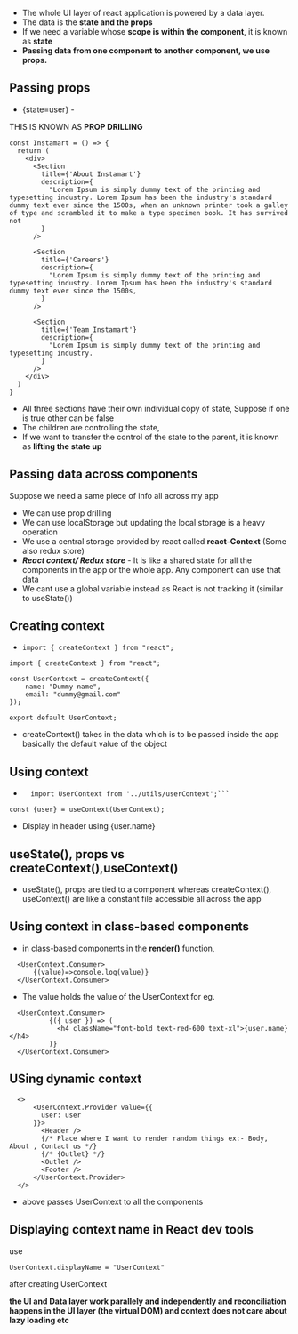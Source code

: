 - The whole UI layer of react application is powered by a data layer.
- The data is the **state and the props**
- If we need a variable whose **scope is within the component**, it is known as **state**
- **Passing data from one component to another component, we use props.**

## Passing props
- <AppLayout/>
    {state=user}
        <Body user={user} />
          - <RestaurantCard user={user}/>

THIS IS KNOWN AS **PROP DRILLING**

```
const Instamart = () => {
  return (
    <div>
      <Section
        title={'About Instamart'}
        description={
          "Lorem Ipsum is simply dummy text of the printing and typesetting industry. Lorem Ipsum has been the industry's standard dummy text ever since the 1500s, when an unknown printer took a galley of type and scrambled it to make a type specimen book. It has survived not
        }
      />

      <Section
        title={'Careers'}
        description={
          "Lorem Ipsum is simply dummy text of the printing and typesetting industry. Lorem Ipsum has been the industry's standard dummy text ever since the 1500s, 
        }
      />

      <Section
        title={'Team Instamart'}
        description={
          "Lorem Ipsum is simply dummy text of the printing and typesetting industry. 
        }
      />
    </div>
  )
}
```
- All three sections have their own individual copy of state,
Suppose if one is true other can be false
- The children are controlling the state,
- If we want to transfer the control of the state to the parent, it is known as **lifting the state up**

## Passing data across components
Suppose we need a same piece of info all across my app
- We can use prop drilling
- We can use localStorage but updating the local storage is a heavy operation
- We use a central storage provided by react called **react-Context**
(Some also redux store)
- ***React context/ Redux store*** - It is like a shared state for all the components in the app or the whole app. Any component can use that data
- We cant use a global variable instead as React is not tracking it (similar to useState())

## Creating context
- ```import { createContext } from "react";```
```
import { createContext } from "react";

const UserContext = createContext({
    name: "Dummy name",
    email: "dummy@gmail.com"
});

export default UserContext;
```

- createContext() takes in the data which is to be passed inside the app basically the default value of the object

## Using context
- ```import { useContext } from "react";
    import UserContext from '../utils/userContext';```

```
const {user} = useContext(UserContext);
```
- Display in header using {user.name}

## useState(), props vs createContext(),useContext()
- useState(), props are tied to a component
whereas createContext(), useContext() are like a constant file accessible all across the app

## Using context in class-based components
- in class-based components in the **render()** function,
```
  <UserContext.Consumer>
      {(value)=>console.log(value)}
  </UserContext.Consumer>
```
- The value holds the value of the UserContext
for eg.
```
  <UserContext.Consumer>
          {({ user }) => (
            <h4 className="font-bold text-red-600 text-xl">{user.name}</h4>
          )}
  </UserContext.Consumer>
```

## USing dynamic context
```
  <>
      <UserContext.Provider value={{
        user: user
      }}>
        <Header />
        {/* Place where I want to render random things ex:- Body, About , Contact us */}
        {/* {Outlet} */}
        <Outlet />
        <Footer />
      </UserContext.Provider>
  </>
```

- above passes UserContext to all the components

## Displaying context name in React dev tools
use 
```
UserContext.displayName = "UserContext"
```
after creating UserContext

**the UI and Data layer work parallely and independently and reconciliation happens in the UI layer (the virtual DOM) and context does not care about lazy loading etc**
